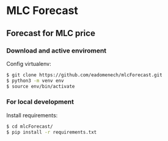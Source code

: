 # MLC Forecast

## Forecast for MLC price

### Download and active enviroment

Config virtualenv:

```bash
$ git clone https://github.com/eadomenech/mlcForecast.git
$ python3 -m venv env
$ source env/bin/activate
```

### For local development

Install requirements:

```bash
$ cd mlcForecast/
$ pip install -r requirements.txt
```

